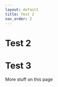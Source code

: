 ```yaml
---
layout: default
title: Test 2
nav_order: 2
---
```


# Test 2
# Test 3

More stuff on this page
<!--stackedit_data:
eyJoaXN0b3J5IjpbLTg4MjMxMjk5N119
-->
